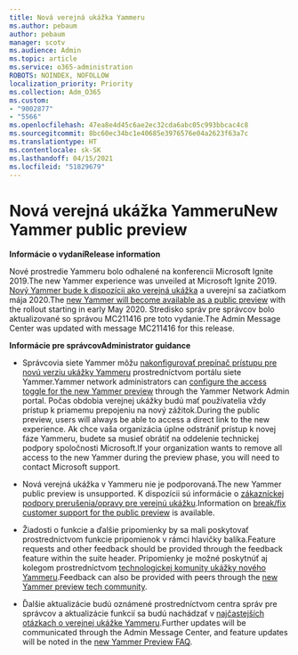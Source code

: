 ```yaml
---
title: Nová verejná ukážka Yammeru
ms.author: pebaum
author: pebaum
manager: scotv
ms.audience: Admin
ms.topic: article
ms.service: o365-administration
ROBOTS: NOINDEX, NOFOLLOW
localization_priority: Priority
ms.collection: Adm_O365
ms.custom:
- "9002877"
- "5566"
ms.openlocfilehash: 47ea8e4d45c6ae2ec32cda6abc05c993bbcac4c8
ms.sourcegitcommit: 8bc60ec34bc1e40685e3976576e04a2623f63a7c
ms.translationtype: HT
ms.contentlocale: sk-SK
ms.lasthandoff: 04/15/2021
ms.locfileid: "51829679"
---
```

# <a name="new-yammer-public-preview"></a><span data-ttu-id="07ab7-102">Nová verejná ukážka Yammeru</span><span class="sxs-lookup"><span data-stu-id="07ab7-102">New Yammer public preview</span></span>

<span data-ttu-id="07ab7-103">**Informácie o vydaní**</span><span class="sxs-lookup"><span data-stu-id="07ab7-103">**Release information**</span></span>

<span data-ttu-id="07ab7-104">Nové prostredie Yammeru bolo odhalené na konferencii Microsoft Ignite 2019.</span><span class="sxs-lookup"><span data-stu-id="07ab7-104">The new Yammer experience was unveiled at Microsoft Ignite 2019.</span></span> <span data-ttu-id="07ab7-105">[Nový Yammer bude k dispozícii ako verejná ukážka](https://docs.microsoft.com/yammer/get-started-with-yammer/newyammer-faq) a uverejní sa začiatkom mája 2020.</span><span class="sxs-lookup"><span data-stu-id="07ab7-105">The [new Yammer will become available as a public preview](https://docs.microsoft.com/yammer/get-started-with-yammer/newyammer-faq) with the rollout starting in early May 2020.</span></span> <span data-ttu-id="07ab7-106">Stredisko správ pre správcov bolo aktualizované so správou MC211416 pre toto vydanie.</span><span class="sxs-lookup"><span data-stu-id="07ab7-106">The Admin Message Center was updated with message MC211416 for this release.</span></span>

<span data-ttu-id="07ab7-107">**Informácie pre správcov**</span><span class="sxs-lookup"><span data-stu-id="07ab7-107">**Administrator guidance**</span></span>

- <span data-ttu-id="07ab7-108">Správcovia siete Yammer môžu [nakonfigurovať prepínač prístupu pre novú verziu ukážky Yammeru](https://docs.microsoft.com/yammer/get-started-with-yammer/administrative-settings-opt-in-newyammer) prostredníctvom portálu siete Yammer.</span><span class="sxs-lookup"><span data-stu-id="07ab7-108">Yammer network administrators can [configure the access toggle for the new Yammer preview](https://docs.microsoft.com/yammer/get-started-with-yammer/administrative-settings-opt-in-newyammer) through the Yammer Network Admin portal.</span></span> <span data-ttu-id="07ab7-109">Počas obdobia verejnej ukážky budú mať používatelia vždy prístup k priamemu prepojeniu na nový zážitok.</span><span class="sxs-lookup"><span data-stu-id="07ab7-109">During the public preview, users will always be able to access a direct link to the new experience.</span></span> <span data-ttu-id="07ab7-110">Ak chce vaša organizácia úplne odstrániť prístup k novej fáze Yammeru, budete sa musieť obrátiť na oddelenie technickej podpory spoločnosti Microsoft.</span><span class="sxs-lookup"><span data-stu-id="07ab7-110">If your organization wants to remove all access to the new Yammer during the preview phase, you will need to contact Microsoft support.</span></span>

- <span data-ttu-id="07ab7-111">Nová verejná ukážka v Yammeru nie je podporovaná.</span><span class="sxs-lookup"><span data-stu-id="07ab7-111">The new Yammer public preview is unsupported.</span></span> <span data-ttu-id="07ab7-112">K dispozícii sú informácie o [zákazníckej podpory prerušenia/opravy pre verejnú ukážku](https://docs.microsoft.com/yammer/get-started-with-yammer/newyammer-faq#yammer-preview-customer-support).</span><span class="sxs-lookup"><span data-stu-id="07ab7-112">Information on [break/fix customer support for the public preview](https://docs.microsoft.com/yammer/get-started-with-yammer/newyammer-faq#yammer-preview-customer-support) is available.</span></span>

- <span data-ttu-id="07ab7-113">Žiadosti o funkcie a ďalšie pripomienky by sa mali poskytovať prostredníctvom funkcie pripomienok v rámci hlavičky balíka.</span><span class="sxs-lookup"><span data-stu-id="07ab7-113">Feature requests and other feedback should be provided through the feedback feature within the suite header.</span></span> <span data-ttu-id="07ab7-114">Pripomienky je možné poskytnúť aj kolegom prostredníctvom [technologickej komunity ukážky nového Yammeru](https://techcommunity.microsoft.com/t5/new-yammer-preview/bd-p/NewYammerPreview).</span><span class="sxs-lookup"><span data-stu-id="07ab7-114">Feedback can also be provided with peers through the [new Yammer preview tech community](https://techcommunity.microsoft.com/t5/new-yammer-preview/bd-p/NewYammerPreview).</span></span>

- <span data-ttu-id="07ab7-115">Ďalšie aktualizácie budú oznámené prostredníctvom centra správ pre správcov a aktualizácie funkcií sa budú nachádzať v [najčastejších otázkach o verejnej ukážke Yammeru](https://docs.microsoft.com/yammer/get-started-with-yammer/newyammer-faq).</span><span class="sxs-lookup"><span data-stu-id="07ab7-115">Further updates will be communicated through the Admin Message Center, and feature updates will be noted in the [new Yammer Preview FAQ](https://docs.microsoft.com/yammer/get-started-with-yammer/newyammer-faq).</span></span>
